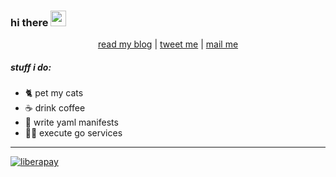 ### hi there <img src="https://media.giphy.com/media/hvRJCLFzcasrR4ia7z/giphy.gif" width="25px">

<p align="center">
  <a href="https://noise.tobbbl.es">read my blog</a>  |  <a href="https://links.tobbbl.es/twitter">tweet me</a>  |  <a href="mailto:hi@tobbble.es">mail me</a>  
</p>


##### stuff i do:
- 🐈 pet my cats
- ☕️ drink coffee
- 🤖 write yaml manifests
- 👨‍💻 execute go services

-----

[![liberapay](https://liberapay.com/assets/widgets/donate.svg)](https://liberapay.com/tobbbles/donate)
